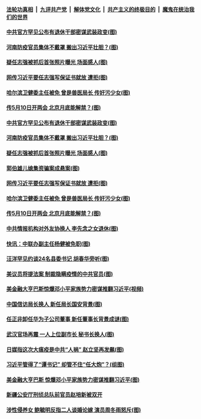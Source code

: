####  [法轮功真相](../../../../basic/blob/master/README.md?t=04171330) &nbsp;|&nbsp; [九评共产党](../../../../9ping.md/blob/master/README.md?t=04171330) &nbsp;|&nbsp; [解体党文化](../../../../jtdwh.md/blob/master/README.md?t=04171330)  &nbsp;|&nbsp; [共产主义的终极目的](../../../../gczydzjmd.md/blob/master/README.md?t=04171330) &nbsp;|&nbsp; [魔鬼在统治我们的世界](../../../../mgztzwmdsj.md/blob/master/README.md?t=04171330) 

#### [中共官方罕见公布有退休干部密谋武装政变(图)](../pages/p2/930114.md?t=04171330) 

#### [河南防疫官员集体不戴罩 搬出习近平壮胆？(图)](../pages/p2/930053.md?t=04171330) 

#### [疑任志强被抓后首张照片曝光 场面感人(图)](../pages/p2/930037.md?t=04171330) 

#### [网传习近平要任志强写保证书就放 遭拒(图)](../pages/p2/929984.md?t=04171330) 

#### [哈尔滨卫健委主任被免 曾是兽医局长 传奸污少女(图)](../pages/p2/929973.md?t=04171330) 

#### [传5月10日开两会 北京月底能解禁？(图)](../pages/p2/929970.md?t=04171330) 

#### [中共官方罕见公布有退休干部密谋武装政变(图)](../pages/p2/930114.md?t=04171330) 

#### [河南防疫官员集体不戴罩 搬出习近平壮胆？(图)](../pages/p2/930053.md?t=04171330) 

#### [疑任志强被抓后首张照片曝光 场面感人(图)](../pages/p2/930037.md?t=04171330) 

#### [郭伯雄儿媳集资骗案成悬案(图)](../pages/p2/930024.md?t=04171330) 

#### [网传习近平要任志强写保证书就放 遭拒(图)](../pages/p2/929984.md?t=04171330) 

#### [哈尔滨卫健委主任被免 曾是兽医局长 传奸污少女(图)](../pages/p2/929973.md?t=04171330) 

#### [传5月10日开两会 北京月底能解禁？(图)](../pages/p2/929970.md?t=04171330) 

#### [中共情报机构对外友协换人 李先念之女退休(图)](../pages/p2/929895.md?t=04171330) 

#### [快讯：中联办副主任杨健被免职(图)](../pages/p2/929897.md?t=04171330) 

#### [汪洋罕见约谈24名县委书记 胡春华旁听(图)](../pages/p2/929883.md?t=04171330) 

#### [美议员将提法案 制裁隐瞒疫情的中共官员(图)](../pages/p2/929864.md?t=04171330) 

#### [美金融大亨巴斯惊爆邓小平家族势力密谋推翻习近平(视频)](../pages/p2/929872.md?t=04171330) 

#### [中国信访局长换人 新任局长国安背景(图)](../pages/p2/929800.md?t=04171330) 

#### [任正非卸任华为子公司董事 新任董事长背景成谜(图)](../pages/p2/929778.md?t=04171330) 

#### [武汉官场再震 一人上位副市长 秘书长换人(图)](../pages/p2/929752.md?t=04171330) 

#### [日媒指这次大瘟疫是中共“人祸” 赵立坚再发飙(图)](../pages/p2/929734.md?t=04171330) 

#### [习近平管得了“谭书记” 却管不住“任大炮”？(组图)](../pages/p2/929648.md?t=04171330) 

#### [美金融大亨巴斯 惊爆邓小平家族势力密谋推翻习近平(图)](../pages/p2/929689.md?t=04171330) 

#### [新疆公安厅刑侦总队前官员赵培新被双开](../pages/p2/929662.md?t=04171330) 

#### [涉性侵养女 鲍毓明反指二人谈婚论嫁 演员周冬雨怒斥(图)](../pages/p2/929642.md?t=04171330) 

